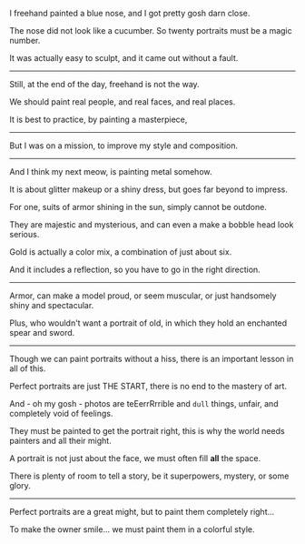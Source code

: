 I freehand painted a blue nose,
and I got pretty gosh darn close.

The nose did not look like a cucumber.
So twenty portraits must be a magic number.

It was actually easy to sculpt,
and it came out without a fault.

---

Still, at the end of the day,
freehand is not the way.

We should paint real people, and real faces,
and real places.

It is best to practice,
by painting a masterpiece,

---

But I was on a mission,
to improve my style and composition.

---

And I think my next meow,
is painting metal somehow.

It is about glitter makeup or a shiny dress,
but goes far beyond to impress.

For one, suits of armor shining in the sun,
simply cannot be outdone.

They are majestic and mysterious,
and can even a make a bobble head look serious.

Gold is actually a color mix,
a combination of just about six.

And it includes a reflection,
so you have to go in the right direction.

---

Armor, can make a model proud, or seem muscular,
or just handsomely shiny and spectacular.

Plus, who wouldn't want a portrait of old,
in which they hold an enchanted spear and sword.

---

Though we can paint portraits without a hiss,
there is an important lesson in all of this.

Perfect portraits are just THE START,
there is no end to the mastery of art.

And - oh my gosh - photos are teEerrRrrible and ```dull``` things,
unfair, and completely void of feelings.

They must be painted to get the portrait right,
this is why the world needs painters and all their might.

A portrait is not just about the face,
we must often fill __all__ the space.

There is plenty of room to tell a story,
be it superpowers, mystery, or some glory.

---

Perfect portraits are a great might,
but to paint them completely right...

To make the owner smile...
we must paint them in a colorful style.
